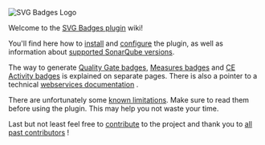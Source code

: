 ![SVG Badges Logo](https://github.com/QualInsight/qualinsight-plugins-sonarqube-badges/blob/master/images/logo.png)

Welcome to the [SVG Badges plugin](https://github.com/QualInsight/qualinsight-plugins-sonarqube-badges) wiki!

You'll find here how to [install](Installation) and [configure](https://github.com/QualInsight/qualinsight-plugins-sonarqube-badges/wiki/Configuration) the plugin, as well as information about 
[supported SonarQube versions](https://github.com/QualInsight/qualinsight-plugins-sonarqube-badges/wiki/Requirements-and-Compatibility-Matrix).

The way to generate [Quality Gate badges](https://github.com/QualInsight/qualinsight-plugins-sonarqube-badges/wiki/Quality-Gate-status-badges), [Measures badges](https://github.com/QualInsight/qualinsight-plugins-sonarqube-badges/wiki/Measure-badges) and [CE Activity badges](https://github.com/QualInsight/qualinsight-plugins-sonarqube-badges/wiki/Compute-Engine-Activity-badges) is explained on separate pages. There is also a pointer to a technical [webservices documentation](https://github.com/QualInsight/qualinsight-plugins-sonarqube-badges/wiki/Webservices-documentation) .

There are unfortunately some [known limitations](https://github.com/QualInsight/qualinsight-plugins-sonarqube-badges/wiki/Known-limitations). Make sure to read them before using the plugin. This may help you not waste your time.

Last but not least feel free to [contribute](https://github.com/QualInsight/qualinsight-contribution-guidelines/wiki) to the project and thank you to [all past contributors](https://github.com/QualInsight/qualinsight-plugins-sonarqube-badges/graphs/contributors) !
